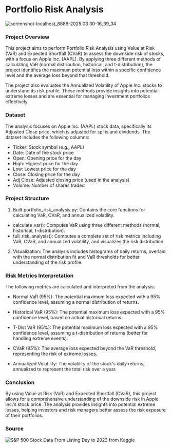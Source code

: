 # Portfolio Risk Analysis

![screenshot-localhost_8888-2025 03 30-16_39_34](https://github.com/user-attachments/assets/004398d2-83cd-4835-8a24-5edf5711fc30)

### Project Overview

This project aims to perform Portfolio Risk Analysis using Value at Risk (VaR) and Expected Shortfall (CVaR) to assess the downside risk of stocks, with a focus on Apple Inc. (AAPL). By applying three different methods of calculating VaR (normal distribution, historical, and t-distribution), the project identifies the maximum potential loss within a specific confidence level and the average loss beyond that threshold.

The project also evaluates the Annualized Volatility of Apple Inc. stocks to understand its risk profile. These methods provide insights into potential extreme losses and are essential for managing investment portfolios effectively.

### Dataset

The analysis focuses on Apple Inc. (AAPL) stock data, specifically its Adjusted Close price, which is adjusted for splits and dividends. The dataset includes the following columns:

- Ticker: Stock symbol (e.g., AAPL)
- Date: Date of the stock price
- Open: Opening price for the day
- High: Highest price for the day
- Low: Lowest price for the day
- Close: Closing price for the day
- Adj Close: Adjusted closing price (used in the analysis)
- Volume: Number of shares traded

### Project Structure

1. Built portfolio_risk_analysis.py: Contains the core functions for calculating VaR, CVaR, and annualized volatility.
   
- calculate_var(): Computes VaR using three different methods (normal, historical, t-distribution).
- full_risk_analysis(): Computes a complete set of risk metrics including VaR, CVaR, and annualized volatility, and visualizes the risk distribution.

2. Visualization: The analysis includes histograms of daily returns, overlaid with the normal distribution fit and VaR thresholds for better understanding of the risk profile.

### Risk Metrics Interpretation

The following metrics are calculated and interpreted from the analysis:

- Normal VaR (95%): The potential maximum loss expected with a 95% confidence level, assuming a normal distribution of returns.

- Historical VaR (95%): The potential maximum loss expected with a 95% confidence level, based on actual historical returns.

- T-Dist VaR (95%): The potential maximum loss expected with a 95% confidence level, assuming a t-distribution of returns (better for handling extreme events).

- CVaR (95%): The average loss expected beyond the VaR threshold, representing the risk of extreme losses.

- Annualized Volatility: The volatility of the stock's daily returns, annualized to represent the total risk over a year.

### Conclusion

By using Value at Risk (VaR) and Expected Shortfall (CVaR), this project allows for a comprehensive understanding of the downside risk in Apple Inc.'s stock price. The analysis provides insights into potential extreme losses, helping investors and risk managers better assess the risk exposure of their portfolios.

### Source

![S&P 500 Stock Data From Listing Day to 2023 from Kaggle](https://www.kaggle.com/datasets/pavankrishnanarne/s-and-p-500-stock-data-from-listing-day-to-2023)
